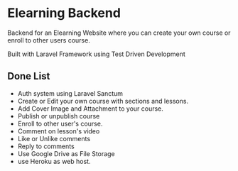 # Elearning Backend

Backend for an Elearning Website where you can create your own course or enroll to other users course.

Built with Laravel Framework using Test Driven Development

## Done List

- Auth system using Laravel Sanctum
- Create or Edit your own course with sections and lessons.
- Add Cover Image and Attachment to your course.
- Publish or unpublish course
- Enroll to other user's course.
- Comment on lesson's video
- Like or Unlike comments
- Reply to comments
- Use Google Drive as File Storage
- use Heroku as web host.


